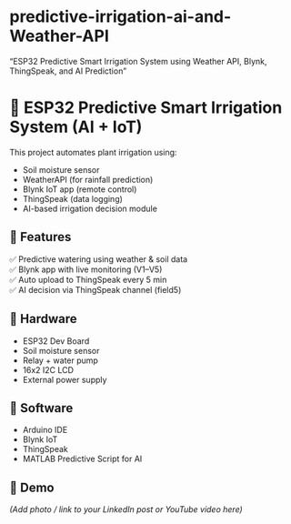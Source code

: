 # predictive-irrigation-ai-and-Weather-API
“ESP32 Predictive Smart Irrigation System using Weather API, Blynk, ThingSpeak, and AI Prediction”
# 🌾 ESP32 Predictive Smart Irrigation System (AI + IoT)

This project automates plant irrigation using:
- Soil moisture sensor
- WeatherAPI (for rainfall prediction)
- Blynk IoT app (remote control)
- ThingSpeak (data logging)
- AI-based irrigation decision module

## 🧠 Features
✅ Predictive watering using weather & soil data  
✅ Blynk app with live monitoring (V1–V5)  
✅ Auto upload to ThingSpeak every 5 min  
✅ AI decision via ThingSpeak channel (field5)  

## 🔧 Hardware
- ESP32 Dev Board  
- Soil moisture sensor  
- Relay + water pump  
- 16x2 I2C LCD  
- External power supply  

## 📡 Software
- Arduino IDE  
- Blynk IoT  
- ThingSpeak  
- MATLAB Predictive Script for AI

## 🚀 Demo
*(Add photo / link to your LinkedIn post or YouTube video here)*

